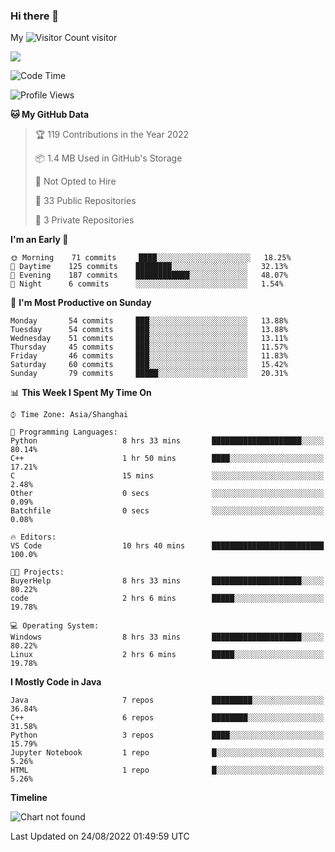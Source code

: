 ### Hi there 👋

My ![Visitor Count](https://profile-counter.glitch.me/zhou-ning/count.svg) visitor
<!--
**zhou-ning/zhou-ning** is a ✨ _special_ ✨ repository because its `README.md` (this file) appears on your GitHub profile.

Here are some ideas to get you started:

- 🔭 I’m currently working on ...
- 🌱 I’m currently learning ...
- 👯 I’m looking to collaborate on ...
- 🤔 I’m looking for help with ...
- 💬 Ask me about ...
- 📫 How to reach me: ...
- 😄 Pronouns: ...
- ⚡ Fun fact: ...
-->
![](https://github-readme-stats.vercel.app/api?username=zhou-ning)



<!--START_SECTION:waka-->
![Code Time](http://img.shields.io/badge/Code%20Time-660%20hrs%2035%20mins-blue)

![Profile Views](http://img.shields.io/badge/Profile%20Views-3-blue)

**🐱 My GitHub Data** 

> 🏆 119 Contributions in the Year 2022
 > 
> 📦 1.4 MB Used in GitHub's Storage 
 > 
> 🚫 Not Opted to Hire
 > 
> 📜 33 Public Repositories 
 > 
> 🔑 3 Private Repositories  
 > 
**I'm an Early 🐤** 

```text
🌞 Morning    71 commits     ████░░░░░░░░░░░░░░░░░░░░░   18.25% 
🌆 Daytime    125 commits    ████████░░░░░░░░░░░░░░░░░   32.13% 
🌃 Evening    187 commits    ████████████░░░░░░░░░░░░░   48.07% 
🌙 Night      6 commits      ░░░░░░░░░░░░░░░░░░░░░░░░░   1.54%

```
📅 **I'm Most Productive on Sunday** 

```text
Monday       54 commits     ███░░░░░░░░░░░░░░░░░░░░░░   13.88% 
Tuesday      54 commits     ███░░░░░░░░░░░░░░░░░░░░░░   13.88% 
Wednesday    51 commits     ███░░░░░░░░░░░░░░░░░░░░░░   13.11% 
Thursday     45 commits     ███░░░░░░░░░░░░░░░░░░░░░░   11.57% 
Friday       46 commits     ███░░░░░░░░░░░░░░░░░░░░░░   11.83% 
Saturday     60 commits     ███░░░░░░░░░░░░░░░░░░░░░░   15.42% 
Sunday       79 commits     █████░░░░░░░░░░░░░░░░░░░░   20.31%

```


📊 **This Week I Spent My Time On** 

```text
⌚︎ Time Zone: Asia/Shanghai

💬 Programming Languages: 
Python                   8 hrs 33 mins       ████████████████████░░░░░   80.14% 
C++                      1 hr 50 mins        ████░░░░░░░░░░░░░░░░░░░░░   17.21% 
C                        15 mins             ░░░░░░░░░░░░░░░░░░░░░░░░░   2.48% 
Other                    0 secs              ░░░░░░░░░░░░░░░░░░░░░░░░░   0.09% 
Batchfile                0 secs              ░░░░░░░░░░░░░░░░░░░░░░░░░   0.08%

🔥 Editors: 
VS Code                  10 hrs 40 mins      █████████████████████████   100.0%

🐱‍💻 Projects: 
BuyerHelp                8 hrs 33 mins       ████████████████████░░░░░   80.22% 
code                     2 hrs 6 mins        █████░░░░░░░░░░░░░░░░░░░░   19.78%

💻 Operating System: 
Windows                  8 hrs 33 mins       ████████████████████░░░░░   80.22% 
Linux                    2 hrs 6 mins        █████░░░░░░░░░░░░░░░░░░░░   19.78%

```

**I Mostly Code in Java** 

```text
Java                     7 repos             █████████░░░░░░░░░░░░░░░░   36.84% 
C++                      6 repos             ████████░░░░░░░░░░░░░░░░░   31.58% 
Python                   3 repos             ████░░░░░░░░░░░░░░░░░░░░░   15.79% 
Jupyter Notebook         1 repo              █░░░░░░░░░░░░░░░░░░░░░░░░   5.26% 
HTML                     1 repo              █░░░░░░░░░░░░░░░░░░░░░░░░   5.26%

```


**Timeline**

![Chart not found](https://raw.githubusercontent.com/zhou-ning/zhou-ning/main/charts/bar_graph.png) 


 Last Updated on 24/08/2022 01:49:59 UTC
<!--END_SECTION:waka-->
